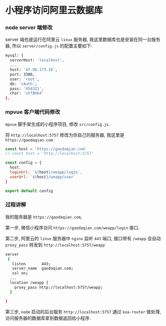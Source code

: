 # 小程序访问阿里云数据库

### node server 端修改

server 端也是运行在阿里云 `linux` 服务器, 我这里数据库也是安装在同一台服务器, 所以 `server/config.js` 的配置主要如下:

```bash
mysql: {
  serverHost: 'localhost',
  ...
  host: '47.98.173.18',
  port: 3306,
  user: 'root',
  db: 'cAuth',
  pass: '654321',
  char: 'utf8mb4'
},
```

### mpvue 客户端代码修改

`mpvue` 脚手架生成的小程序项目, 修改 `src/config.js`.

将 `http://localhost:5757` 修改为你自己的服务器, 我这里是 `https://gaodaqian.com`

```js
const host = 'https://gaodaqian.com'
// const host = 'http://localhost:5757'

const config = {
  host,
  loginUrl: `${host}/weapp/login`,
  userUrl: `${host}/weapp/user`
}

export default config
```

### 过程讲解

我的服务器是 `https://gaodaqian.com`,

第一步, 微信小程序访问 `https://gaodaqian.com/weapp/login` 接口.

第二步, 阿里云的 `linux` 服务器中 `nginx` 监听 `443` 端口, 接口带有 `/weapp` 会自动 `proxy_pass` 转发到 `http://localhost:5757/weapp`

```bash
server
 {
   listen       443;
   server_name  gaodaqian.com;
   ssl on;
  ...
  location /weapp {
    proxy_pass http://localhost:5757/weapp;
  }

}
```

第三步, `node` 启动的后台服务 `http://localhost:5757` 通过 `koa-router` 做处理, 访问服务器的数据库拿到数据返回给小程序.